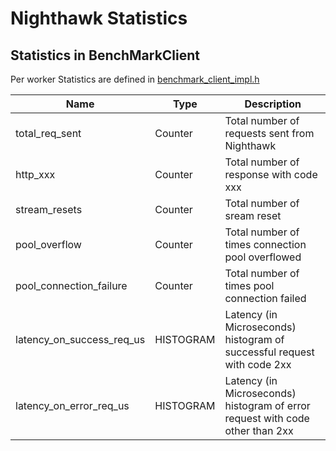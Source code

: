 # Nighthawk Statistics

## Statistics in BenchMarkClient
Per worker Statistics are defined in [benchmark_client_impl.h](https://github.com/envoyproxy/nighthawk/blob/master/source/client/benchmark_client_impl.h)

Name | Type | Description
-----| ----- | ----------------
total_req_sent | Counter | Total number of requests sent from Nighthawk
http_xxx | Counter | Total number of response with code xxx
stream_resets | Counter | Total number of sream reset
pool_overflow | Counter | Total number of times connection pool overflowed
pool_connection_failure | Counter | Total number of times pool connection failed
latency_on_success_req_us | HISTOGRAM | Latency (in Microseconds) histogram of successful request with code 2xx
latency_on_error_req_us | HISTOGRAM | Latency (in Microseconds) histogram of error request with code other than 2xx
